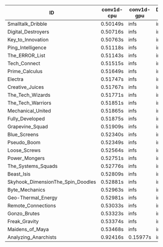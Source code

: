 |ID|conv1d-cpu|conv1d-gpu|DWSPConv2D-gpu|gemm-gpu|avg|
|-|-|-|-|-|-|
|Smalltalk_Dribble|0.50149s|infs|infs|4.76022s|infs|
|Digital_Destroyers|0.50716s|infs|infs|4.75551s|infs|
|Key_to_Innovation|0.50763s|infs|infs|4.75308s|infs|
|Ping_Intelligence|0.51118s|infs|infs|4.79115s|infs|
|The_ERROR_List|0.51143s|infs|infs|4.83491s|infs|
|Tech_Connect|0.51515s|infs|infs|4.80254s|infs|
|Prime_Calculus|0.51649s|infs|infs|4.78028s|infs|
|Electra|0.51747s|infs|infs|4.76617s|infs|
|Creative_Juices|0.51767s|infs|infs|4.81029s|infs|
|The_Tech_Wizards|0.51771s|infs|infs|4.74703s|infs|
|The_Tech_Warriors|0.51851s|infs|infs|4.79951s|infs|
|Mechanical_United|0.51865s|infs|infs|4.80043s|infs|
|Fully_Developed|0.51875s|infs|infs|4.81845s|infs|
|Grapevine_Squad|0.51909s|infs|infs|4.78686s|infs|
|Blue_Screens|0.52340s|infs|infs|4.78062s|infs|
|Pseudo_Boom|0.52349s|infs|infs|4.85768s|infs|
|Loose_Screws|0.52564s|infs|infs|4.80778s|infs|
|Power_Mongers|0.52751s|infs|infs|4.73629s|infs|
|The_Systems_Squads|0.52776s|infs|infs|12.00312s|infs|
|Beast_Isis|0.52809s|infs|infs|4.80719s|infs|
|Skyhook_DimensionThe_Spin_Doodles|0.52881s|infs|infs|4.77265s|infs|
|Byte_Mechanics|0.52963s|infs|infs|4.82136s|infs|
|Geo-Thermal_Energy|0.52981s|infs|infs|4.81577s|infs|
|Remote_Connections|0.53033s|infs|infs|4.89851s|infs|
|Gonzo_Brutes|0.53323s|infs|infs|4.80958s|infs|
|Freak_Gravity|0.53374s|infs|infs|4.82725s|infs|
|Maidens_of_Maya|0.53468s|infs|infs|4.80261s|infs|
|Analyzing_Anarchists|0.92416s|0.15977s|infs|4.81410s|infs|
